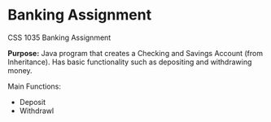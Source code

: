 # Banking Assignment
CSS 1035 Banking Assignment

**Purpose:** Java program that creates a Checking and Savings Account (from Inheritance). Has basic functionality such as depositing and withdrawing money.

Main Functions:
- Deposit
- Withdrawl
